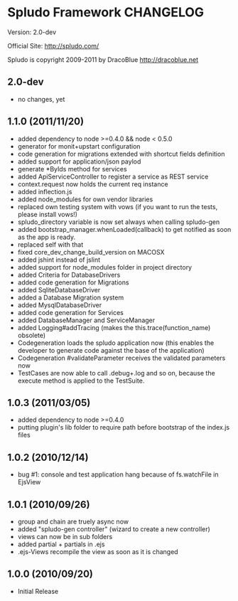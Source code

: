 Spludo Framework CHANGELOG
=======================

Version: 2.0-dev

Official Site: <http://spludo.com/>

Spludo is copyright 2009-2011 by DracoBlue <http://dracoblue.net>

## 2.0-dev

* no changes, yet

## 1.1.0 (2011/11/20)

* added dependency to node >=0.4.0 && node < 0.5.0
* generator for monit+upstart configuration
* code generation for migrations extended with shortcut fields definition
* added support for application/json paylod
* generate *ByIds method for services
* added ApiServiceController to register a service as REST service
* context.request now holds the current req instance
* added inflection.js
* added node_modules for own vendor libraries
* replaced own testing system with vows (if you want to run the tests, please install vows!)
* spludo_directory variable is now set always when calling spludo-gen
* added bootstrap_manager.whenLoaded(callback) to get notified as
  soon as the app is ready.
* replaced self with that
* fixed core_dev_change_build_version on MACOSX
* added jshint instead of jslint
* added support for node_modules folder in project directory
* added Criteria for DatabaseDrivers
* added code generation for Migrations
* added SqliteDatabaseDriver
* added a Database Migration system
* added MysqlDatabaseDriver
* added code generation for Services
* added DatabaseManager and ServiceManager
* added Logging#addTracing (makes the this.trace(function_name) obsolete)
* Codegeneration loads the spludo application now (this enables the developer
  to generate code against the base of the application)
* Codegeneration #validateParameter receives the validated parameters now
* TestCases are now able to call .debug+.log and so on, because the execute
  method is applied to the TestSuite.

## 1.0.3 (2011/03/05)

* added dependency to node >=0.4.0
* putting plugin's lib folder to require path before bootstrap of the index.js files

## 1.0.2 (2010/12/14)

* bug #1: console and test application hang because of fs.watchFile in EjsView

## 1.0.1 (2010/09/26)

* group and chain are truely async now
* added "spludo-gen controller" (wizard to create a new controller)
* views can now be in sub folders
* added partial + partials in .ejs
* .ejs-Views recompile the view as soon as it is changed

## 1.0.0 (2010/09/20)

* Initial Release

